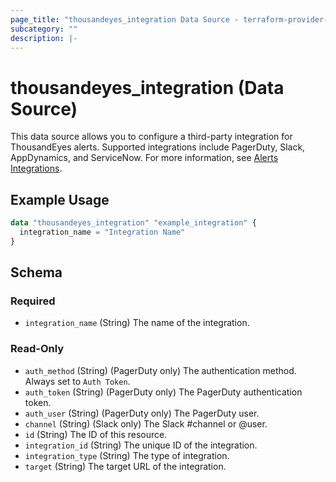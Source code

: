 ```yaml
---
page_title: "thousandeyes_integration Data Source - terraform-provider-thousandeyes"
subcategory: ""
description: |-
---
```


# thousandeyes_integration (Data Source)

This data source allows you to configure a third-party integration for ThousandEyes alerts. Supported integrations include PagerDuty, Slack, AppDynamics, and ServiceNow. For more information, see [Alerts Integrations](https://docs.thousandeyes.com/product-documentation/alerts/integrations).

## Example Usage

```terraform
data "thousandeyes_integration" "example_integration" {
  integration_name = "Integration Name"
}
```

<!-- schema generated by tfplugindocs -->
## Schema

### Required

- `integration_name` (String) The name of the integration.

### Read-Only

- `auth_method` (String) (PagerDuty only) The authentication method. Always set to `Auth Token`.
- `auth_token` (String) (PagerDuty only) The PagerDuty authentication token.
- `auth_user` (String) (PagerDuty only) The PagerDuty user.
- `channel` (String) (Slack only) The Slack #channel or @user.
- `id` (String) The ID of this resource.
- `integration_id` (String) The unique ID of the integration.
- `integration_type` (String) The type of integration.
- `target` (String) The target URL of the integration.



